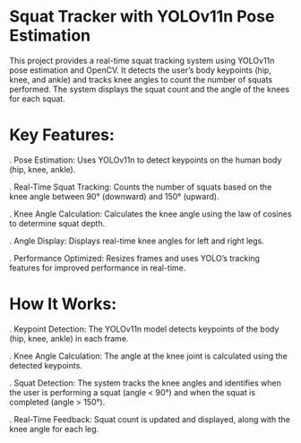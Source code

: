 # Squat Tracker with YOLOv11n Pose Estimation
This project provides a real-time squat tracking system using YOLOv11n pose estimation and OpenCV. It detects the user’s body keypoints (hip, knee, and ankle) and tracks knee angles to count the number of squats performed. The system displays the squat count and the angle of the knees for each squat.

# Key Features:

. Pose Estimation: Uses YOLOv11n to detect keypoints on the human body (hip, knee, ankle).

. Real-Time Squat Tracking: Counts the number of squats based on the knee angle between 90° (downward) and 150° (upward).

. Knee Angle Calculation: Calculates the knee angle using the law of cosines to determine squat depth.

. Angle Display: Displays real-time knee angles for left and right legs.

. Performance Optimized: Resizes frames and uses YOLO’s tracking features for improved performance in real-time.

# How It Works:

. Keypoint Detection: The YOLOv11n model detects keypoints of the body (hip, knee, ankle) in each frame.

. Knee Angle Calculation: The angle at the knee joint is calculated using the detected keypoints.

. Squat Detection: The system tracks the knee angles and identifies when the user is performing a squat (angle < 90°) and when the squat is  completed (angle > 150°).

. Real-Time Feedback: Squat count is updated and displayed, along with the knee angle for each leg.
